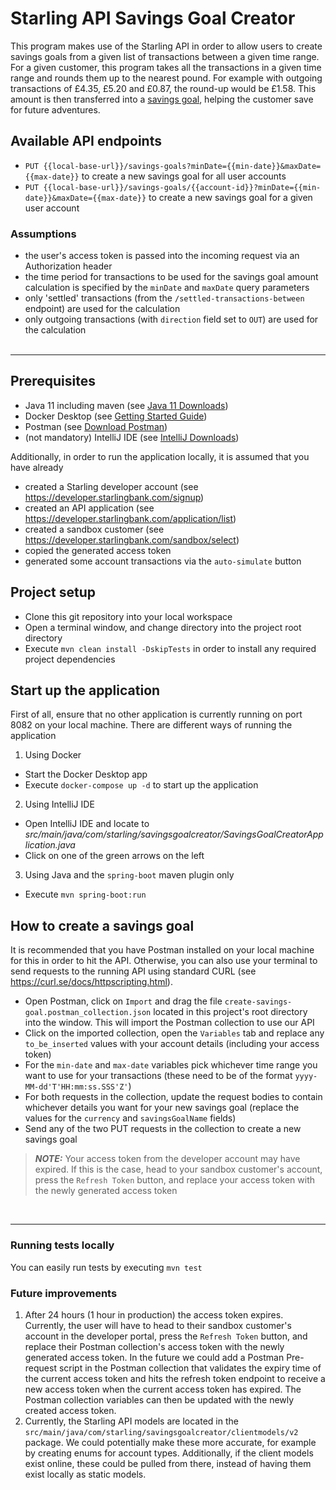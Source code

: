 # Starling API Savings Goal Creator

This program makes use of the Starling API in order to allow users to create savings goals from a given list of transactions between a given time range.
For a given customer, this program takes all the transactions in a given time range and rounds them up to the nearest pound. 
For example with outgoing transactions of £4.35, £5.20 and £0.87, the round-up would be £1.58. 
This amount is then transferred into a [savings goal](https://www.starlingbank.com/blog/introducing-goals/), helping the customer save for future adventures.

## Available API endpoints
- `PUT {{local-base-url}}/savings-goals?minDate={{min-date}}&maxDate={{max-date}}` to create a new savings goal for all user accounts
- `PUT {{local-base-url}}/savings-goals/{{account-id}}?minDate={{min-date}}&maxDate={{max-date}}` to create a new savings goal for a given user account


### Assumptions
- the user's access token is passed into the incoming request via an Authorization header
- the time period for transactions to be used for the savings goal amount calculation is specified by the `minDate` and `maxDate` query parameters
- only 'settled' transactions (from the `/settled-transactions-between` endpoint) are used for the calculation
- only outgoing transactions (with `direction` field set to `OUT`) are used for the calculation
<br><br>
----

## Prerequisites

- Java 11 including maven (see [Java 11 Downloads](https://www.oracle.com/java/technologies/downloads/#java11))
- Docker Desktop (see [Getting Started Guide](https://www.docker.com/get-started/))
- Postman (see [Download Postman](https://www.postman.com/downloads/))
- (not mandatory) IntelliJ IDE (see [IntelliJ Downloads](https://www.jetbrains.com/idea/download))

Additionally, in order to run the application locally, it is assumed that you have already
- created a Starling developer account (see https://developer.starlingbank.com/signup)
- created an API application (see https://developer.starlingbank.com/application/list)
- created a sandbox customer (see https://developer.starlingbank.com/sandbox/select)
- copied the generated access token
- generated some account transactions via the `auto-simulate` button


## Project setup

- Clone this git repository into your local workspace
- Open a terminal window, and change directory into the project root directory
- Execute `mvn clean install -DskipTests` in order to install any required project dependencies


## Start up the application

First of all, ensure that no other application is currently running on port 8082 on your local machine.
There are different ways of running the application

1. Using Docker
- Start the Docker Desktop app
- Execute `docker-compose up -d` to start up the application
2. Using IntelliJ IDE
- Open IntelliJ IDE and locate to *src/main/java/com/starling/savingsgoalcreator/SavingsGoalCreatorApplication.java*
- Click on one of the green arrows on the left
3. Using Java and the `spring-boot` maven plugin only
- Execute `mvn spring-boot:run` 


## How to create a savings goal

It is recommended that you have Postman installed on your local machine for this in order to hit the API. 
Otherwise, you can also use your terminal to send requests to the running API using standard CURL (see https://curl.se/docs/httpscripting.html).

- Open Postman, click on `Import` and drag the file `create-savings-goal.postman_collection.json` located in this project's root directory into the window. This will import the Postman collection to use our API
- Click on the imported collection, open the `Variables` tab and replace any `to_be_inserted` values with your account details (including your access token) 
- For the `min-date` and `max-date` variables pick whichever time range you want to use for your transactions (these need to be of the format `yyyy-MM-dd'T'HH:mm:ss.SSS'Z'`)
- For both requests in the collection, update the request bodies to contain whichever details you want for your new savings goal (replace the values for the `currency` and `savingsGoalName` fields)
- Send any of the two PUT requests in the collection to create a new savings goal
> **_NOTE:_** Your access token from the developer account may have expired. If this is the case, head to your sandbox customer's account, press the `Refresh Token` button, and replace your access token with the newly generated access token

<br>

----

### Running tests locally

You can easily run tests by executing `mvn test`


### Future improvements

1. After 24 hours (1 hour in production) the access token expires. Currently, the user will have to head to their sandbox customer's account in the developer portal, press the `Refresh Token` button, 
and replace their Postman collection's access token with the newly generated access token. In the future we could add a Postman Pre-request script in the Postman collection that validates the expiry time of the current access token
and hits the refresh token endpoint to receive a new access token when the current access token has expired. The Postman collection variables can then be updated with the newly created access token. 
2. Currently, the Starling API models are located in the `src/main/java/com/starling/savingsgoalcreator/clientmodels/v2` package. 
We could potentially make these more accurate, for example by creating enums for account types. Additionally, if the client models exist online, these could be pulled from there, 
instead of having them exist locally as static models.
